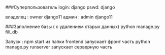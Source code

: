 ###Суперпользователь
login: django 
pswd: django

владелец : owner django11
админ : admin django11

###Заполнение базы ( с удалением старых данных)
python manage.py fill_db 


Запуск :
npm start из папки frontend запускает фронт часть
python manage.py runserver запускает серверную часть


